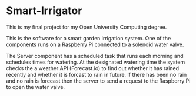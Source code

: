 Smart-Irrigator
=============

This is my final project for my Open University Computing degree.

This is the software for a smart garden irrigation system. One of the components runs on a Raspberry Pi connected to a solenoid water valve. 

The Server component has a scheduled task that runs each morning and schedules times for watering. At the designated watering time the system checks the a weather API (Forecast.io) to find out whether it has rained recently and whether it is forcast to rain in future. If there has been no rain and no rain is forecast then the server to send a request to the Raspberry Pi to open the water valve.
